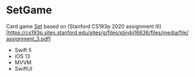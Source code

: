 # SetGame
Card game [Set](https://en.wikipedia.org/wiki/Set_(card_game)) based on (Stanford CS193p 2020 assignment III)[https://cs193p.sites.stanford.edu/sites/g/files/sbiybj16636/files/media/file/assignment_3.pdf]

* Swift 5
* iOS 13
* MVVM
* SwiftUI
